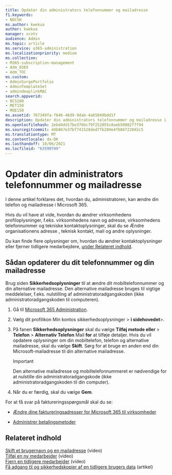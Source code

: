 ```yaml
---
title: Opdater din administrators telefonnummer og mailadresse
f1.keywords:
- NOCSH
ms.author: kwekua
author: kwekua
manager: scotv
audience: Admin
ms.topic: article
ms.service: o365-administration
ms.localizationpriority: medium
ms.collection:
- M365-subscription-management
- Adm_O365
- Adm_TOC
ms.custom:
- AdminSurgePortfolio
- AdminTemplateSet
- admindeeplinkMAC
search.appverid:
- BCS160
- MET150
- MOE150
ms.assetid: 767349fa-f646-46d9-9dab-4a65049bdd1f
description: Opdater din administrators telefonnummer og mailadresse i Administration, hvis du vil nulstille din egen administratoradgangskode.
ms.openlocfilehash: 2ebd4dd17be376bc79f252055c8aeb50082f7f94
ms.sourcegitcommit: d4b867e37bf741528ded7fb289e4f6847228d2c5
ms.translationtype: MT
ms.contentlocale: da-DK
ms.lasthandoff: 10/06/2021
ms.locfileid: "63599749"
---
```

# <a name="update-your-admin-phone-number-and-email-address"></a>Opdater din administrators telefonnummer og mailadresse

I denne artikel forklares det, hvordan du, administratoren, kan ændre din telefon og mailadresse i Microsoft 365.
  
Hvis du vil have at vide, hvordan du ændrer virksomhedens profiloplysninger, f.eks. virksomhedens navn og adresse, virksomhedens telefonnummer og tekniske kontaktoplysninger, skal du se Ændre organisationens adresse [,](change-address-contact-and-more.md) teknisk kontakt, mail og andre oplysninger.

Du kan finde flere oplysninger om, hvordan du ændrer kontaktoplysninger eller fjerner tidligere medarbejdere, [under Relateret indhold](#related-content).
  
## <a name="to-update-your-phone-number-and-email-address"></a>Sådan opdaterer du dit telefonnummer og din mailadresse

Brug siden **Sikkerhedsoplysninger** til at ændre dit mobiltelefonnummer og din alternative mailadresse. Den alternative mailadresse bruges til vigtige meddelelser, f.eks. nulstilling af administratoradgangskoden (ikke administratoradgangskoden til computeren). 
  
1. Gå til <a href="https://go.microsoft.com/fwlink/p/?linkid=2024339" target="_blank">Microsoft 365 Administration</a>.

2. Vælg dit profilikon Min kontos sikkerhedsoplysninger \> **i sidehovedet**\>.

3. På fanen **Sikkerhedsoplysninger** skal du vælge **Tilføj metode eller** \> **Telefon** \> **Alternativ Telefon** Mail **for** at tilføje detaljer. Hvis du vil opdatere oplysninger om din mobiltelefon, telefon og alternative mailadresse, skal du vælge **Skift**. Sørg for at bruge en anden end din Microsoft-mailadresse til din alternative mailadresse.

    > [!IMPORTANT]
    > Den alternative mailadresse og mobiltelefonnummeret er nødvendige for at nulstille din administratoradgangskode (ikke administratoradgangskoden til din computer).

4. Når du er færdig, skal du vælge **Gem**.
  
For at få svar på faktureringsspørgsmål skal du se:
  
- [Ændre dine faktureringsadresser for Microsoft 365 til virksomheder](../../commerce/billing-and-payments/change-your-billing-addresses.md)

- [Administrer betalingsmetoder](../../commerce/billing-and-payments/manage-payment-methods.md)

## <a name="related-content"></a>Relateret indhold

[Skift et brugernavn og en mailadresse](../add-users/change-a-user-name-and-email-address.md) (video)\
[Tilføj en ny medarbejder](../add-users/add-new-employee.md) (video)\
[Fjern en tidligere medarbejder](../add-users/remove-former-employee.md) (video)\
[Få adgang til og sikkerhedskopier af en tidligere brugers data](../add-users/get-access-to-and-back-up-a-former-user-s-data.md) (artikel)